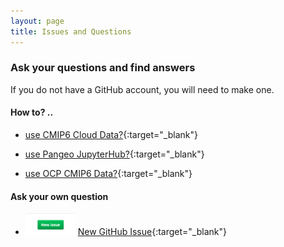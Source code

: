 ```yaml
---
layout: page
title: Issues and Questions
---
```



###  Ask your questions and find answers
If you do not have a GitHub account, you will need to make one.

#### How to? .. 
- [use CMIP6 Cloud Data?](https://github.com/naomi-henderson/naomi-henderson.github.io/issues/1){:target="_blank"}

- [use Pangeo JupyterHub?](https://github.com/naomi-henderson/naomi-henderson.github.io/issues/2){:target="_blank"}

- [use OCP CMIP6 Data?](https://github.com/naomi-henderson/naomi-henderson.github.io/issues/3){:target="_blank"}

#### Ask your own question 
- <img src="/assets/NewIssue.png" width="80"> [New GitHub Issue](https://github.com/naomi-henderson/naomi-henderson.github.io/issues/){:target="_blank"} 
